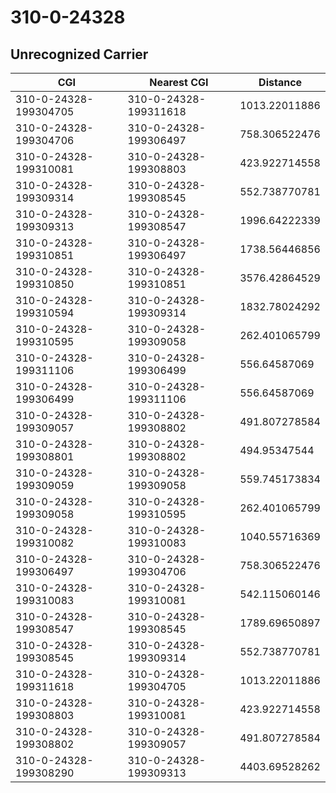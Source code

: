 # 310-0-24328
## Unrecognized Carrier


| CGI | Nearest CGI | Distance |
|-----|-------------|----------|
| 310-0-24328-199304705 | 310-0-24328-199311618 | 1013.22011886 |
| 310-0-24328-199304706 | 310-0-24328-199306497 | 758.306522476 |
| 310-0-24328-199310081 | 310-0-24328-199308803 | 423.922714558 |
| 310-0-24328-199309314 | 310-0-24328-199308545 | 552.738770781 |
| 310-0-24328-199309313 | 310-0-24328-199308547 | 1996.64222339 |
| 310-0-24328-199310851 | 310-0-24328-199306497 | 1738.56446856 |
| 310-0-24328-199310850 | 310-0-24328-199310851 | 3576.42864529 |
| 310-0-24328-199310594 | 310-0-24328-199309314 | 1832.78024292 |
| 310-0-24328-199310595 | 310-0-24328-199309058 | 262.401065799 |
| 310-0-24328-199311106 | 310-0-24328-199306499 | 556.64587069 |
| 310-0-24328-199306499 | 310-0-24328-199311106 | 556.64587069 |
| 310-0-24328-199309057 | 310-0-24328-199308802 | 491.807278584 |
| 310-0-24328-199308801 | 310-0-24328-199308802 | 494.95347544 |
| 310-0-24328-199309059 | 310-0-24328-199309058 | 559.745173834 |
| 310-0-24328-199309058 | 310-0-24328-199310595 | 262.401065799 |
| 310-0-24328-199310082 | 310-0-24328-199310083 | 1040.55716369 |
| 310-0-24328-199306497 | 310-0-24328-199304706 | 758.306522476 |
| 310-0-24328-199310083 | 310-0-24328-199310081 | 542.115060146 |
| 310-0-24328-199308547 | 310-0-24328-199308545 | 1789.69650897 |
| 310-0-24328-199308545 | 310-0-24328-199309314 | 552.738770781 |
| 310-0-24328-199311618 | 310-0-24328-199304705 | 1013.22011886 |
| 310-0-24328-199308803 | 310-0-24328-199310081 | 423.922714558 |
| 310-0-24328-199308802 | 310-0-24328-199309057 | 491.807278584 |
| 310-0-24328-199308290 | 310-0-24328-199309313 | 4403.69528262 |

